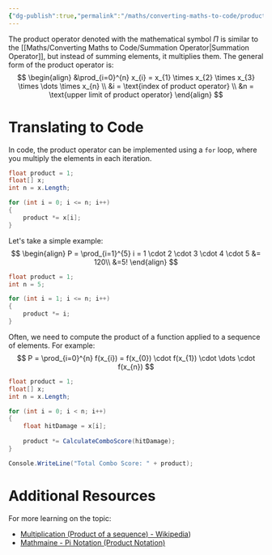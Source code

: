 ```yaml
---
{"dg-publish":true,"permalink":"/maths/converting-maths-to-code/product-operator/","tags":["beginner","intermediate"],"noteIcon":"1"}
---
```


The product operator denoted with the mathematical symbol $\Pi$ is similar to the [[Maths/Converting Maths to Code/Summation Operator\|Summation Operator]], but instead of summing elements, it multiplies them. The general form of the product operator is:
$$
\begin{align}
&\prod_{i=0}^{n} x_{i} = x_{1} \times x_{2} \times x_{3} \times \dots \times x_{n} \\
&i = \text{index of product operator} \\
&n = \text{upper limit of product operator}
\end{align}
$$
# Translating to Code

In code, the product operator can be implemented using a `for` loop, where you multiply the elements in each iteration.

```csharp
float product = 1;
float[] x;
int n = x.Length;

for (int i = 0; i <= n; i++)
{
    product *= x[i];
}
```

Let's take a simple example:
$$
\begin{align}
P = \prod_{i=1}^{5} i = 1 \cdot 2 \cdot 3 \cdot 4 \cdot 5 &=  120\\
&=5!
\end{align}
$$

```csharp
float product = 1;
int n = 5;

for (int i = 1; i <= n; i++)
{
    product *= i;
}
```

Often, we need to compute the product of a function applied to a sequence of elements. For example:
$$
P = \prod_{i=0}^{n} f(x_{i}) = f(x_{0}) \cdot f(x_{1}) \cdot \dots \cdot f(x_{n})
$$

```csharp
float product = 1;
float[] x;
int n = x.Length;

for (int i = 0; i < n; i++)
{
    float hitDamage = x[i];
    
    product *= CalculateComboScore(hitDamage);
}

Console.WriteLine("Total Combo Score: " + product);
```

# Additional Resources

For more learning on the topic:
- [Multiplication (Product of a sequence) - Wikipedia](https://en.wikipedia.org/wiki/Multiplication#Product_of_a_sequence))
- [Mathmaine - Pi Notation (Product Notation)](https://mathmaine.com/2018/03/04/pi-notation/)
